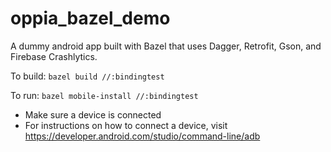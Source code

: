 # oppia_bazel_demo

A dummy android app built with Bazel that uses Dagger, Retrofit, Gson, and Firebase Crashlytics.

To build:
```bazel build //:bindingtest```

To run:
 ```bazel mobile-install //:bindingtest```
 
- Make sure a device is connected 
- For instructions on how to connect a device, visit https://developer.android.com/studio/command-line/adb

